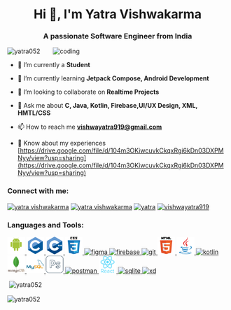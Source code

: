 <h1 align="center">Hi 👋, I'm Yatra Vishwakarma</h1>
<h3 align="center">A passionate Software Engineer from India</h3>

<img align="right" alt="coding" width ="400" src="https://www.google.com/url?sa=i&url=https%3A%2F%2Fgithub.com%2Fsheefanaaz123&psig=AOvVaw1Jg0Z-GmSYFaORnSTbMHBI&ust=1716231105327000&source=images&cd=vfe&opi=89978449&ved=0CBEQjRxqFwoTCKin652xmoYDFQAAAAAdAAAAABAJ">

<p align="left"> <img src="https://komarev.com/ghpvc/?username=yatra052&label=Profile%20views&color=0e75b6&style=flat" alt="yatra052" /> </p>

- 🔭 I’m currently a **Student**

- 🌱 I’m currently learning **Jetpack Compose, Android Development**

- 👯 I’m looking to collaborate on **Realtime Projects**

- 💬 Ask me about **C, Java, Kotlin, Firebase,UI/UX Design, XML, HMTL/CSS**

- 📫 How to reach me **vishwayatra919@gmail.com**

- 📄 Know about my experiences [https://drive.google.com/file/d/104m3OKiwcuvkCkqxRgi6kDn03DXPMNyy/view?usp=sharing](https://drive.google.com/file/d/104m3OKiwcuvkCkqxRgi6kDn03DXPMNyy/view?usp=sharing)

<h3 align="left">Connect with me:</h3>
<p align="left">
<a href="https://linkedin.com/in/yatra vishwakarma" target="blank"><img align="center" src="https://raw.githubusercontent.com/rahuldkjain/github-profile-readme-generator/master/src/images/icons/Social/linked-in-alt.svg" alt="yatra vishwakarma" height="30" width="40" /></a>
<a href="https://fb.com/yatra vishwakarma" target="blank"><img align="center" src="https://raw.githubusercontent.com/rahuldkjain/github-profile-readme-generator/master/src/images/icons/Social/facebook.svg" alt="yatra vishwakarma" height="30" width="40" /></a>
<a href="https://www.hackerrank.com/yatra" target="blank"><img align="center" src="https://raw.githubusercontent.com/rahuldkjain/github-profile-readme-generator/master/src/images/icons/Social/hackerrank.svg" alt="yatra" height="30" width="40" /></a>
<a href="https://www.leetcode.com/vishwayatra919" target="blank"><img align="center" src="https://raw.githubusercontent.com/rahuldkjain/github-profile-readme-generator/master/src/images/icons/Social/leet-code.svg" alt="vishwayatra919" height="30" width="40" /></a>
</p>

<h3 align="left">Languages and Tools:</h3>
<p align="left"> <a href="https://developer.android.com" target="_blank" rel="noreferrer"> <img src="https://raw.githubusercontent.com/devicons/devicon/master/icons/android/android-original-wordmark.svg" alt="android" width="40" height="40"/> </a> <a href="https://www.cprogramming.com/" target="_blank" rel="noreferrer"> <img src="https://raw.githubusercontent.com/devicons/devicon/master/icons/c/c-original.svg" alt="c" width="40" height="40"/> </a> <a href="https://www.w3schools.com/cpp/" target="_blank" rel="noreferrer"> <img src="https://raw.githubusercontent.com/devicons/devicon/master/icons/cplusplus/cplusplus-original.svg" alt="cplusplus" width="40" height="40"/> </a> <a href="https://www.w3schools.com/css/" target="_blank" rel="noreferrer"> <img src="https://raw.githubusercontent.com/devicons/devicon/master/icons/css3/css3-original-wordmark.svg" alt="css3" width="40" height="40"/> </a> <a href="https://www.figma.com/" target="_blank" rel="noreferrer"> <img src="https://www.vectorlogo.zone/logos/figma/figma-icon.svg" alt="figma" width="40" height="40"/> </a> <a href="https://firebase.google.com/" target="_blank" rel="noreferrer"> <img src="https://www.vectorlogo.zone/logos/firebase/firebase-icon.svg" alt="firebase" width="40" height="40"/> </a> <a href="https://git-scm.com/" target="_blank" rel="noreferrer"> <img src="https://www.vectorlogo.zone/logos/git-scm/git-scm-icon.svg" alt="git" width="40" height="40"/> </a> <a href="https://www.w3.org/html/" target="_blank" rel="noreferrer"> <img src="https://raw.githubusercontent.com/devicons/devicon/master/icons/html5/html5-original-wordmark.svg" alt="html5" width="40" height="40"/> </a> <a href="https://www.java.com" target="_blank" rel="noreferrer"> <img src="https://raw.githubusercontent.com/devicons/devicon/master/icons/java/java-original.svg" alt="java" width="40" height="40"/> </a> <a href="https://kotlinlang.org" target="_blank" rel="noreferrer"> <img src="https://www.vectorlogo.zone/logos/kotlinlang/kotlinlang-icon.svg" alt="kotlin" width="40" height="40"/> </a> <a href="https://www.mongodb.com/" target="_blank" rel="noreferrer"> <img src="https://raw.githubusercontent.com/devicons/devicon/master/icons/mongodb/mongodb-original-wordmark.svg" alt="mongodb" width="40" height="40"/> </a> <a href="https://www.mysql.com/" target="_blank" rel="noreferrer"> <img src="https://raw.githubusercontent.com/devicons/devicon/master/icons/mysql/mysql-original-wordmark.svg" alt="mysql" width="40" height="40"/> </a> <a href="https://www.photoshop.com/en" target="_blank" rel="noreferrer"> <img src="https://raw.githubusercontent.com/devicons/devicon/master/icons/photoshop/photoshop-line.svg" alt="photoshop" width="40" height="40"/> </a> <a href="https://postman.com" target="_blank" rel="noreferrer"> <img src="https://www.vectorlogo.zone/logos/getpostman/getpostman-icon.svg" alt="postman" width="40" height="40"/> </a> <a href="https://reactjs.org/" target="_blank" rel="noreferrer"> <img src="https://raw.githubusercontent.com/devicons/devicon/master/icons/react/react-original-wordmark.svg" alt="react" width="40" height="40"/> </a> <a href="https://www.sqlite.org/" target="_blank" rel="noreferrer"> <img src="https://www.vectorlogo.zone/logos/sqlite/sqlite-icon.svg" alt="sqlite" width="40" height="40"/> </a> <a href="https://www.adobe.com/products/xd.html" target="_blank" rel="noreferrer"> <img src="https://cdn.worldvectorlogo.com/logos/adobe-xd.svg" alt="xd" width="40" height="40"/> </a> </p>

<p>&nbsp;<img align="center" src="https://github-readme-stats.vercel.app/api?username=yatra052&show_icons=true&locale=en" alt="yatra052" /></p>

<p><img align="center" src="https://github-readme-streak-stats.herokuapp.com/?user=yatra052&" alt="yatra052" /></p>

